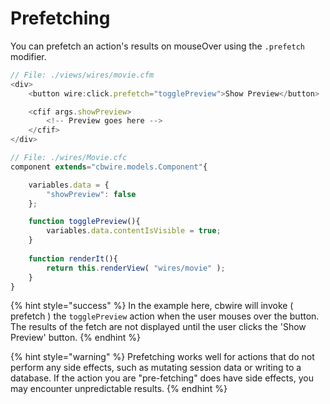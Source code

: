 # Prefetching

You can prefetch an action's results on mouseOver using the `.prefetch` modifier. 

```javascript
// File: ./views/wires/movie.cfm
<div>
    <button wire:click.prefetch="togglePreview">Show Preview</button>

    <cfif args.showPreview>
        <!-- Preview goes here -->
    </cfif>
</div>
```

```javascript
// File: ./wires/Movie.cfc
component extends="cbwire.models.Component"{

    variables.data = {
        "showPreview": false
    };

    function togglePreview(){
        variables.data.contentIsVisible = true;
    }
    
    function renderIt(){
        return this.renderView( "wires/movie" );
    }
}
```

{% hint style="success" %}
In the example here, cbwire will invoke \( prefetch \) the `togglePreview` action when the user mouses over the button. The results of the fetch are not displayed until the user clicks the 'Show Preview' button.
{% endhint %}

{% hint style="warning" %}
Prefetching works well for actions that do not perform any side effects, such as mutating session data or writing to a database. If the action you are "pre-fetching" does have side effects, you may encounter unpredictable results.
{% endhint %}

